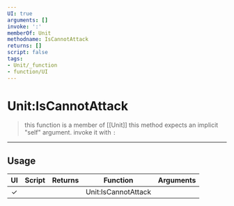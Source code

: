 ```yaml
---
UI: true
arguments: []
invoke: ':'
memberOf: Unit
methodname: IsCannotAttack
returns: []
script: false
tags:
- Unit/_function
- function/UI
---
```

# Unit:IsCannotAttack
> this function is a member of [[Unit]]
> this method expects an implicit "self" argument. invoke it with `:`
-----
## Usage
|  UI | Script | Returns | Function | Arguments |
|:---:|:------:|-------:|:--------:|:---------|
|✓| ||Unit:IsCannotAttack||

